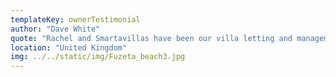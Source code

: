 ```yaml
---
templateKey: ownerTestimonial
author: "Dave White"
quote: "Rachel and Smartavillas have been our villa letting and management agent for 15 years now – from the very beginning when we were finding our way with the rentals process and all that it entails.  We have stayed with Rachel for this time because of her professionalism and personal touch – Rachel very much take a ‘work with us’ approach – and delivery not only high level of customer service to their clients, but also to us as villa owners.  Rachel understands its very important to us to know our property is in safe, good hands and we want our clients to be delighted with their stay –from start to finish - and come back.  Our feedback from clients in all this time, season after season, has always been positive and where problems have arisen they have been dealt with professionally and with quickly.  Communication is so important in this business and Rachel understands this fully.  We fully recommend SV – we certainly intend to stay with SV for the foreseeable future.  A great team!"
location: "United Kingdom"
img: ../../static/img/Fuzeta_beach3.jpg
---
```


